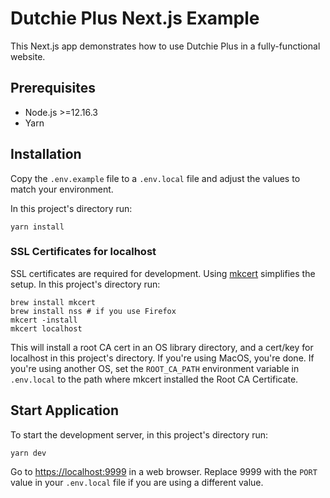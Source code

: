 # Dutchie Plus Next.js Example

This Next.js app demonstrates how to use Dutchie Plus in a fully-functional website.

## Prerequisites

- Node.js >=12.16.3
- Yarn

## Installation

Copy the `.env.example` file to a `.env.local` file and adjust the values to match your environment.

In this project's directory run:

```shell
yarn install
```

### SSL Certificates for localhost

SSL certificates are required for development. Using [mkcert](https://github.com/FiloSottile/mkcert) simplifies the setup. In this project's directory run:

```shell
brew install mkcert
brew install nss # if you use Firefox
mkcert -install
mkcert localhost
```

This will install a root CA cert in an OS library directory, and a cert/key for localhost in this project's directory. If you're using MacOS, you're done. If you're using another OS, set the `ROOT_CA_PATH` environment variable in `.env.local` to the path where mkcert installed the Root CA Certificate.

## Start Application

To start the development server, in this project's directory run:

```shell
yarn dev
```

Go to [https://localhost:9999](https://localhost:9999) in a web browser. Replace 9999 with the `PORT` value in your `.env.local` file if you are using a different value.
